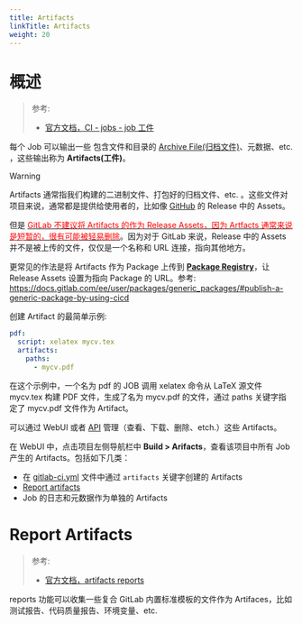 ```yaml
---
title: Artifacts
linkTitle: Artifacts
weight: 20
---
```


# 概述

> 参考:
>
> - [官方文档，CI - jobs - job 工件](https://docs.gitlab.com/ee/ci/jobs/job_artifacts.html)

每个 Job 可以输出一些 包含文件和目录的 [Archive File(归档文件)](/docs/1.操作系统/Filesystem/Archive%20File(归档文件).md)、元数据、etc. ，这些输出称为 **Artifacts(工件)**。

> [!Warning]
> Artifacts 通常指我们构建的二进制文件、打包好的归档文件、etc. 。这些文件对项目来说，通常都是提供给使用者的，比如像 [GitHub](/docs/2.编程/Programming%20tools/SCM/GitHub/GitHub.md) 的 Release 中的 Assets。
>
> 但是 [<font color="#ff0000">GitLab 不建议将 Artifacts 的作为 Release Assets，因为 Artfacts 通常来说是短暂的，很有可能被轻易删除</font>](https://docs.gitlab.com/ee/user/project/releases/release_fields.html#use-a-generic-package-for-attaching-binaries)。因为对于 GitLab 来说，Release 中的 Assets 并不是被上传的文件，仅仅是一个名称和 URL 连接，指向其他地方。
>
> 更常见的作法是将 Artifacts 作为 Package 上传到 **[Package Registry](/docs/2.编程/Programming%20tools/SCM/GitLab/Packages%20AND%20Registries.md)**，让 Release Assets 设置为指向 Package 的 URL。参考: https://docs.gitlab.com/ee/user/packages/generic_packages/#publish-a-generic-package-by-using-cicd

创建 Artifact 的最简单示例:

```yaml
pdf:
  script: xelatex mycv.tex
  artifacts:
    paths:
      - mycv.pdf
```

在这个示例中，一个名为 pdf 的 JOB 调用 xelatex 命令从 LaTeX 源文件 mycv.tex 构建 PDF 文件，生成了名为 mycv.pdf 的文件，通过 paths 关键字指定了 mycv.pdf 文件作为 Artifact。

可以通过 WebUI 或者 [API](https://docs.gitlab.com/ee/api/job_artifacts.html#get-job-artifacts) 管理（查看、下载、删除、etch.）这些 Artifacts。

在 WebUI 中，点击项目左侧导航栏中 **Build > Arifacts**，查看该项目中所有 Job 产生的 Artifacts。包括如下几类：

- 在 [gitlab-ci.yml](/docs/2.编程/Programming%20tools/SCM/GitLab/GitLab%20CI/gitlab-ci.yml.md) 文件中通过 `artifacts` 关键字创建的 Artifacts
- [Report artifacts](#Report%20artifacts)
- Job 的日志和元数据作为单独的 Artifacts

# Report Artifacts

> 参考:
>
> - [官方文档，artifacts reports](https://docs.gitlab.com/ee/ci/yaml/artifacts_reports.html)

reports 功能可以收集一些复合 GitLab 内置标准模板的文件作为 Artifaces，比如 测试报告、代码质量报告、环境变量、etc.

